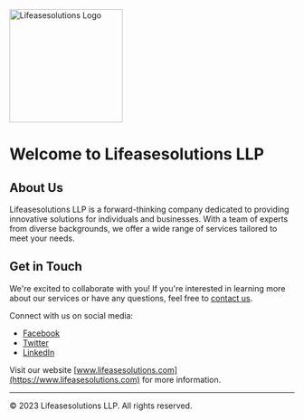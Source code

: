 <img src="https://github.com/lifeasesolutions/.github/assets/134608588/e9a52396-e92b-40d3-9c3d-ee04f62c1f87.png" alt="Lifeasesolutions Logo" width="200" height="200">

# Welcome to Lifeasesolutions LLP

## About Us

Lifeasesolutions LLP is a forward-thinking company dedicated to providing innovative solutions for individuals and businesses. With a team of experts from diverse backgrounds, we offer a wide range of services tailored to meet your needs.

## Get in Touch

We're excited to collaborate with you! If you're interested in learning more about our services or have any questions, feel free to [contact us](mailto:info@lifeasesolutions.com).

Connect with us on social media:
- [Facebook](https://www.facebook.com/lifeasesolutions)
- [Twitter](https://twitter.com/lifeasesolutions)
- [LinkedIn](https://www.linkedin.com/company/lifeasesolutions)

Visit our website [www.lifeasesolutions.com](https://www.lifeasesolutions.com) for more information.

---

© 2023 Lifeasesolutions LLP. All rights reserved.
